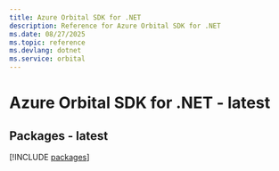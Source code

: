 ```yaml
---
title: Azure Orbital SDK for .NET
description: Reference for Azure Orbital SDK for .NET
ms.date: 08/27/2025
ms.topic: reference
ms.devlang: dotnet
ms.service: orbital
---
```

# Azure Orbital SDK for .NET - latest
## Packages - latest
[!INCLUDE [packages](orbital-index.md)]